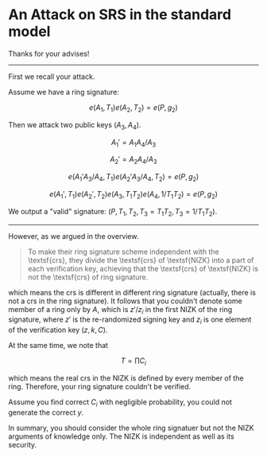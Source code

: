 # An Attack on SRS in the standard model

Thanks for your advises!

---

First we recall your attack.

Assume we have a ring signature:

$$e(A_1,T_1)e(A_2,T_2)=e(P,g_2)$$

Then we attack two public keys $(A_3,A_4)$.

$$A_1'=A_1A_4/A_3$$

$$A_2'=A_2A_4/A_3$$

$$e(A_1'A_3/A_4,T_1)e(A_2'A_3/A_4,T_2)=e(P,g_2)$$

$$e(A_1',T_1)e(A_2',T_2)e(A_3,T_1T_2)e(A_4,1/T_1T_2)=e(P,g_2)$$

We output a "valid" signature: $(P,T_1,T_2,T_3=T_1T_2,T_3=1/T_1T_2)$.

---

However, as we argued in the overview.

> To make their ring signature scheme independent with the \textsf{crs}, they divide the \textsf{crs} of \textsf{NIZK} into a part of each verification key, achieving that the \textsf{crs} of \textsf{NIZK} is not the \textsf{crs} of ring signature.

which means the crs is different in different ring signature (actually, there is not a crs in the ring signature). It follows that you couldn't denote some member of a ring only by $A$, which is $z'/z_i$ in the first NIZK of the ring signature, where $z'$ is the re-randomized signing key and $z_i$ is one element of the verification key $(z,k,C)$.

At the same time, we note that

$$T=\prod C_i$$

which means the real crs in the NIZK is defined by every member of the ring. Therefore, your ring signature couldn't be verified.

Assume you find correct $C_i$ with negligible probability, you could not generate the correct $y$.

In summary, you should consider the whole ring signatuer but not the NIZK arguments of knowledge only. The NIZK is independent as well as its security.